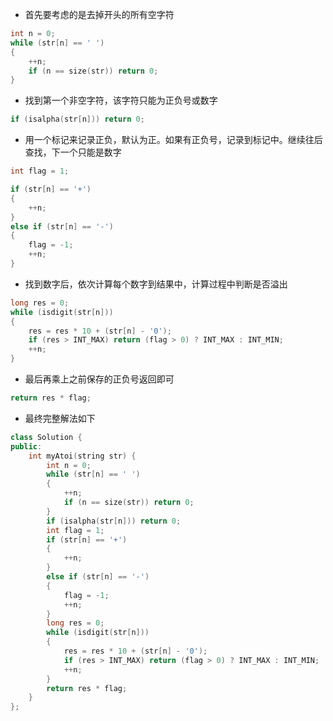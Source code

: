 * 首先要考虑的是去掉开头的所有空字符
```cpp
int n = 0;
while (str[n] == ' ')
{
    ++n;
    if (n == size(str)) return 0;
}
```
* 找到第一个非空字符，该字符只能为正负号或数字
```cpp
if (isalpha(str[n])) return 0;
```
* 用一个标记来记录正负，默认为正。如果有正负号，记录到标记中。继续往后查找，下一个只能是数字
```cpp
int flag = 1;

if (str[n] == '+')
{
    ++n;
}
else if (str[n] == '-')
{
    flag = -1;
    ++n;
}
```
* 找到数字后，依次计算每个数字到结果中，计算过程中判断是否溢出
```cpp
long res = 0;
while (isdigit(str[n]))
{
    res = res * 10 + (str[n] - '0');
    if (res > INT_MAX) return (flag > 0) ? INT_MAX : INT_MIN;
    ++n;
}
```
* 最后再乘上之前保存的正负号返回即可
```cpp
return res * flag;
```
* 最终完整解法如下
```cpp
class Solution {
public:
    int myAtoi(string str) {
        int n = 0;
        while (str[n] == ' ')
        {
            ++n;
            if (n == size(str)) return 0;
        }
        if (isalpha(str[n])) return 0;
        int flag = 1;
        if (str[n] == '+')
        {
            ++n;
        }
        else if (str[n] == '-')
        {
            flag = -1;
            ++n;
        }
        long res = 0;
        while (isdigit(str[n]))
        {
            res = res * 10 + (str[n] - '0');
            if (res > INT_MAX) return (flag > 0) ? INT_MAX : INT_MIN;
            ++n;
        }
        return res * flag;
    }
};
```